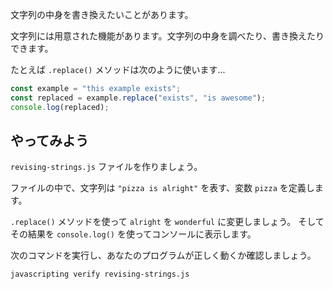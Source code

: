 文字列の中身を書き換えたいことがあります。

文字列には用意された機能があります。文字列の中身を調べたり、書き換えたりできます。

たとえば `.replace()` メソッドは次のように使います...

```js
const example = "this example exists";
const replaced = example.replace("exists", "is awesome");
console.log(replaced);
```

## やってみよう

`revising-strings.js` ファイルを作りましょう。

ファイルの中で、文字列は `"pizza is alright"` を表す、変数 `pizza` を定義します。

`.replace()` メソッドを使って `alright` を `wonderful` に変更しましょう。
そしてその結果を `console.log()` を使ってコンソールに表示します。

次のコマンドを実行し、あなたのプログラムが正しく動くか確認しましょう。

`javascripting verify revising-strings.js`

